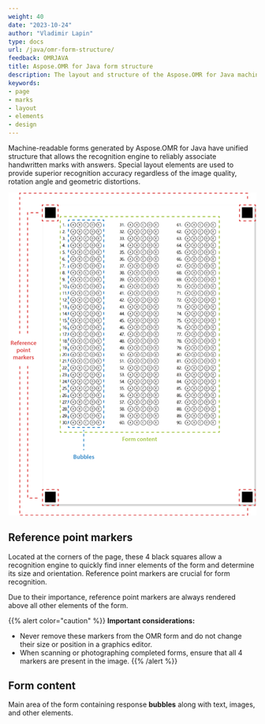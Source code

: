 ```yaml
---
weight: 40
date: "2023-10-24"
author: "Vladimir Lapin"
type: docs
url: /java/omr-form-structure/
feedback: OMRJAVA
title: Aspose.OMR for Java form structure
description: The layout and structure of the Aspose.OMR for Java machine-readable forms and the meaning of their core elements.
keywords:
- page
- marks
- layout
- elements
- design
---
```


Machine-readable forms generated by Aspose.OMR for Java have unified structure that allows the recognition engine to reliably associate handwritten marks with answers. Special layout elements are used to provide superior recognition accuracy regardless of the image quality, rotation angle and geometric distortions.

![Aspose.OMR for Java form structure](omr-form-structure.png)

## Reference point markers

Located at the corners of the page, these 4 black squares allow a recognition engine to quickly find inner elements of the form and determine its size and orientation. Reference point markers are crucial for form recognition.

Due to their importance, reference point markers are always rendered above all other elements of the form.

{{% alert color="caution" %}}
**Important considerations:**

- Never remove these markers from the OMR form and do not change their size or position in a graphics editor.
- When scanning or photographing completed forms, ensure that all 4 markers are present in the image.
{{% /alert %}} 

## Form content

Main area of the form containing response **bubbles** along with text, images, and other elements.
